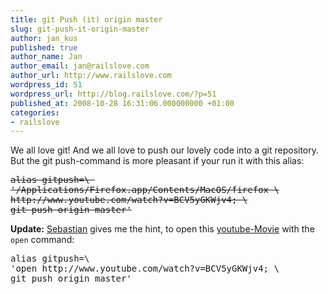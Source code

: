 ```yaml
---
title: git Push (it) origin master
slug: git-push-it-origin-master
author: jan_kus
published: true
author_name: Jan
author_email: jan@railslove.com
author_url: http://www.railslove.com
wordpress_id: 51
wordpress_url: http://blog.railslove.com/?p=51
published_at: 2008-10-28 16:31:06.000000000 +01:00
categories:
- railslove
---
```

We all love git!
And we all love to push our lovely code into a git repository. But the git push-command is more pleasant if your run it with this alias:
<pre code="ruby">
<del datetime="2008-10-29T13:35:16+00:00">alias gitpush=\ 
'/Applications/Firefox.app/Contents/MacOS/firefox \
http://www.youtube.com/watch?v=BCV5yGKWjv4; \
git push origin master'</del>
</pre>
<strong>Update:</strong> <a href="http://sebastiankippe.de/">Sebastian</a> gives me the hint, to open this <a href="http://www.youtube.com/watch?v=BCV5yGKWjv4">youtube-Movie</a> with the <code>open</code> command:

<pre code="ruby">
alias gitpush=\ 
'open http://www.youtube.com/watch?v=BCV5yGKWjv4; \
git push origin master'
</pre>

